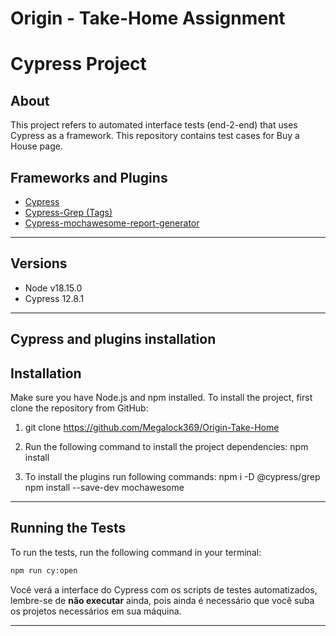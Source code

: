 # Origin - Take-Home Assignment
# Cypress Project
## About
This project refers to automated interface tests (end-2-end) that uses Cypress as a framework. This repository contains test cases for Buy a House page.

## Frameworks and Plugins
 - [Cypress](https://www.cypress.io/)
 - [Cypress-Grep (Tags)](https://github.com/cypress-io/cypress/tree/develop/npm/grep)
 - [Cypress-mochawesome-report-generator](https://github.com/adamgruber/mochawesome-report-generator)

---

## Versions
 - Node v18.15.0
 - Cypress 12.8.1

---

## Cypress and plugins installation

## Installation
Make sure you have Node.js and npm installed.
To install the project, first clone the repository from GitHub:
1. git clone https://github.com/Megalock369/Origin-Take-Home

2. Run the following command to install the project dependencies:
npm install

3. To install the plugins run following commands:
npm i -D @cypress/grep
npm install --save-dev mochawesome

---

## Running the Tests
To run the tests, run the following command in your terminal:



```bash
npm run cy:open
```

Você verá a interface do Cypress com os scripts de testes automatizados, lembre-se de **não executar** ainda, pois ainda é necessário que você suba os projetos necessários em sua máquina.

---